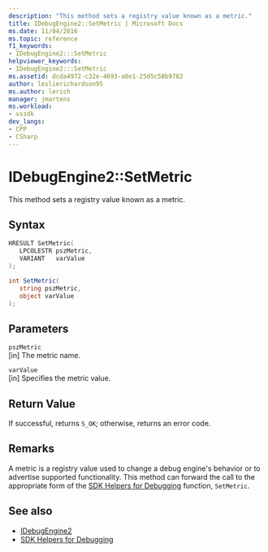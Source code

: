 ```yaml
---
description: "This method sets a registry value known as a metric."
title: IDebugEngine2::SetMetric | Microsoft Docs
ms.date: 11/04/2016
ms.topic: reference
f1_keywords:
- IDebugEngine2:::SetMetric
helpviewer_keywords:
- IDebugEngine2:::SetMetric
ms.assetid: dcda4972-c32e-4693-a0e1-25d5c58b9782
author: leslierichardson95
ms.author: lerich
manager: jmartens
ms.workload:
- vssdk
dev_langs:
- CPP
- CSharp
---
```

# IDebugEngine2::SetMetric
This method sets a registry value known as a metric.

## Syntax

```cpp
HRESULT SetMetric(
   LPCOLESTR pszMetric,
   VARIANT   varValue
);
```

```csharp
int SetMetric(
   string pszMetric,
   object varValue
);
```

## Parameters
`pszMetric`\
[in] The metric name.

`varValue`\
[in] Specifies the metric value.

## Return Value
 If successful, returns `S_OK`; otherwise, returns an error code.

## Remarks
 A metric is a registry value used to change a debug engine's behavior or to advertise supported functionality. This method can forward the call to the appropriate form of the [SDK Helpers for Debugging](../../../extensibility/debugger/reference/sdk-helpers-for-debugging.md) function, `SetMetric`.

## See also
- [IDebugEngine2](../../../extensibility/debugger/reference/idebugengine2.md)
- [SDK Helpers for Debugging](../../../extensibility/debugger/reference/sdk-helpers-for-debugging.md)
